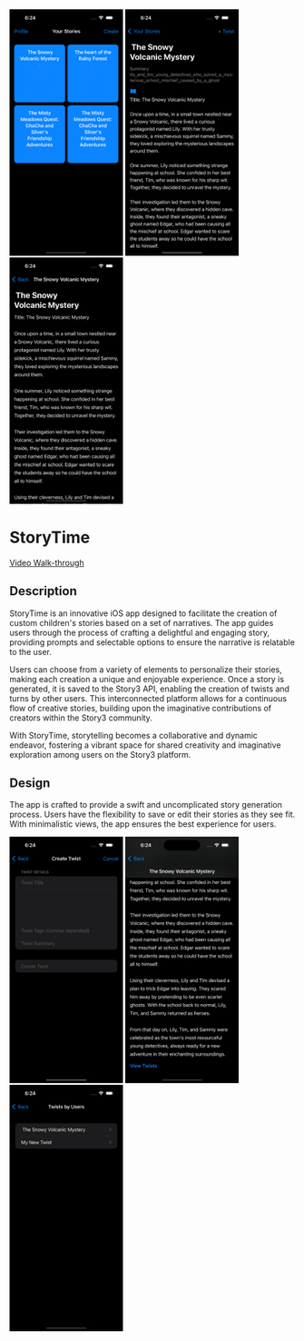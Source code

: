 
<div>
  <img src="readmeAssets/Simulator Screenshot - iPhone 15 - 2024-01-26 at 18.24.23.png" alt="drawing" width="200"/>
  <img src="readmeAssets/Simulator Screenshot - iPhone 15 - 2024-01-26 at 18.24.27.png" alt="drawing" width="200"/>
     <img src="readmeAssets/Simulator Screenshot - iPhone 15 - 2024-01-26 at 18.24.53.png" alt="drawing" width="200"/>

</div>

#  StoryTime

[Video Walk-through](https://youtu.be/nOAIxss4wBw)

## Description 

StoryTime is an innovative iOS app designed to facilitate the creation of custom children's stories based on a set of narratives. The app guides users through the process of crafting a delightful and engaging story, providing prompts and selectable options to ensure the narrative is relatable to the user.

Users can choose from a variety of elements to personalize their stories, making each creation a unique and enjoyable experience. Once a story is generated, it is saved to the Story3 API, enabling the creation of twists and turns by other users. This interconnected platform allows for a continuous flow of creative stories, building upon the imaginative contributions of creators within the Story3 community.

With StoryTime, storytelling becomes a collaborative and dynamic endeavor, fostering a vibrant space for shared creativity and imaginative exploration among users on the Story3 platform.

## Design 

The app is crafted to provide a swift and uncomplicated story generation process. Users have the flexibility to save or edit their stories as they see fit. With minimalistic views, the app ensures the best experience for users.

<div>
    <img src="readmeAssets/Simulator Screenshot - iPhone 15 - 2024-01-26 at 18.24.30.png" alt="drawing" width="200"/>
   <img src="readmeAssets/Simulator Screenshot - iPhone 15 - 2024-01-26 at 18.24.48.png" alt="drawing" width="200"/>
   <img src="readmeAssets/Simulator Screenshot - iPhone 15 - 2024-01-26 at 18.24.50.png" alt="drawing" width="200"/>
</div>








